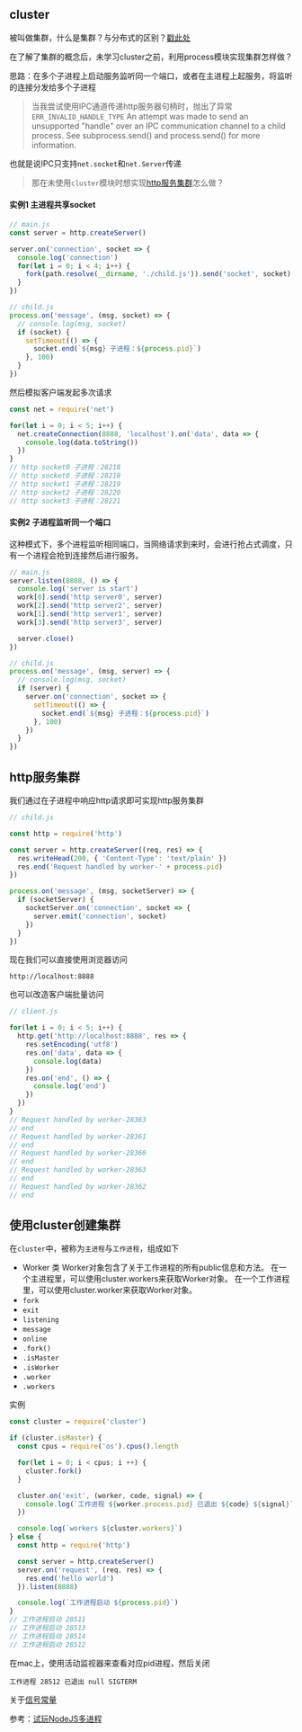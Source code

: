 ## cluster
被叫做集群，什么是集群？与分布式的区别？[戳此处](../基础概念/集群.md)

在了解了集群的概念后，未学习cluster之前，利用process模块实现集群怎样做？

思路：在多个子进程上启动服务监听同一个端口，或者在主进程上起服务，将监听的连接分发给多个子进程

> 当我尝试使用IPC通道传递http服务器句柄时，抛出了异常`ERR_INVALID_HANDLE_TYPE`
> An attempt was made to send an unsupported "handle" over an IPC communication channel to a child process. See subprocess.send() and process.send() for more information.

也就是说IPC只支持`net.socket`和`net.Server`传递

> 那在未使用`cluster`模块时想实现[http服务集群](#http服务集群)怎么做？

#### 实例1 主进程共享socket

```js
// main.js
const server = http.createServer()

server.on('connection', socket => {
  console.log('connection')
  for(let i = 0; i < 4; i++) {
    fork(path.resolve(__dirname, './child.js')).send('socket', socket)
  }
})

// child.js
process.on('message', (msg, socket) => {
  // console.log(msg, socket)
  if (socket) {
    setTimeout(() => {
      socket.end(`${msg} 子进程：${process.pid}`)
    }, 100)
  }
})
```

然后模拟客户端发起多次请求
```js
const net = require('net')

for(let i = 0; i < 5; i++) {
  net.createConnection(8888, 'localhost').on('data', data => {
    console.log(data.toString())
  })
}
// http socket0 子进程：28218
// http socket0 子进程：28218
// http socket1 子进程：28219
// http socket2 子进程：28220
// http socket3 子进程：28221
```

#### 实例2 子进程监听同一个端口

这种模式下，多个进程监听相同端口，当网络请求到来时，会进行抢占式调度，只有一个进程会抢到连接然后进行服务。

```js
// main.js
server.listen(8888, () => {
  console.log('server is start')
  work[0].send('http server0', server)
  work[2].send('http server2', server)
  work[1].send('http server1', server)
  work[3].send('http server3', server)

  server.close()
})

// child.js
process.on('message', (msg, server) => {
  // console.log(msg, socket)
  if (server) {
    server.on('connection', socket => {
      setTimeout(() => {
        socket.end(`${msg} 子进程：${process.pid}`)
      }, 100)
    })
  }
})
```

## http服务集群

我们通过在子进程中响应http请求即可实现http服务集群

```js
// child.js

const http = require('http')

const server = http.createServer((req, res) => {
  res.writeHead(200, { 'Content-Type': 'text/plain' })
  res.end('Request handled by worker-' + process.pid)
})

process.on('message', (msg, socketServer) => {
  if (socketServer) {
    socketServer.on('connection', socket => {
      server.emit('connection', socket)
    })
  }
})
```

现在我们可以直接使用浏览器访问
```
http://localhost:8888
```

也可以改造客户端批量访问
```js
// client.js

for(let i = 0; i < 5; i++) {
  http.get('http://localhost:8888', res => {
    res.setEncoding('utf8')
    res.on('data', data => {
      console.log(data)
    })
    res.on('end', () => {
      console.log('end')
    })
  })
}
// Request handled by worker-28363
// end
// Request handled by worker-28361
// end
// Request handled by worker-28360
// end
// Request handled by worker-28363
// end
// Request handled by worker-28362
// end
```

## 使用cluster创建集群

在`cluster`中，被称为`主进程`与`工作进程`，组成如下

- Worker 类
    Worker对象包含了关于工作进程的所有public信息和方法。
    在一个主进程里，可以使用cluster.workers来获取Worker对象。
    在一个工作进程里，可以使用cluster.worker来获取Worker对象。
- `fork`
- `exit`
- `listening`
- `message`
- `online`
- `.fork()`
- `.isMaster`
- `.isWorker`
- `.worker`
- `.workers`

实例

```js
const cluster = require('cluster')

if (cluster.isMaster) {
  const cpus = require('os').cpus().length

  for(let i = 0; i < cpus; i ++) {
    cluster.fork()
  }

  cluster.on('exit', (worker, code, signal) => {
    console.log(`工作进程 ${worker.process.pid} 已退出 ${code} ${signal}`)
  })

  console.log(`workers ${cluster.workers}`)
} else {
  const http = require('http')

  const server = http.createServer()
  server.on('request', (req, res) => {
    res.end('hello world')
  }).listen(8888)

  console.log(`工作进程启动 ${process.pid}`)
}
// 工作进程启动 28511
// 工作进程启动 28513
// 工作进程启动 28514
// 工作进程启动 28512
```

在mac上，使用活动监视器来查看对应pid进程，然后关闭

```
工作进程 28512 已退出 null SIGTERM
```

关于[信号常量](http://nodejs.cn/api/os.html#os_signal_constants)

参考：[试玩NodeJS多进程](https://blog.csdn.net/hongchh/article/details/79898816)
